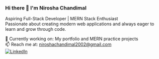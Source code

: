 ### Hi there 👋 I'm Nirosha Chandimal

Aspiring Full-Stack Developer | MERN Stack Enthusiast  
Passionate about creating modern web applications and always eager to learn and grow through code.

🌱 Currently working on: My portfolio and MERN practice projects  
📫 Reach me at: niroshachandimal2002@gmail.com  
[![LinkedIn](https://img.shields.io/badge/LinkedIn-blue?logo=linkedin&style=for-the-badge)](https://www.linkedin.com/in/nirosha-chandimal-95620336a)

